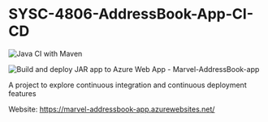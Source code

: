 # SYSC-4806-AddressBook-App-CI-CD

![Java CI with Maven](https://github.com/Marvel1754/SYSC-4806-AddressBook-App-CI-CD/actions/workflows/maven.yml/badge.svg?branch=main&event=push)

![Build and deploy JAR app to Azure Web App - Marvel-AddressBook-app](https://github.com/Marvel1754/SYSC-4806-AddressBook-App-CI-CD/actions/workflows/main_marvel-addressbook-app.yml/badge.svg?branch=main&event=push)

A project to explore continuous integration and continuous deployment features

Website: https://marvel-addressbook-app.azurewebsites.net/